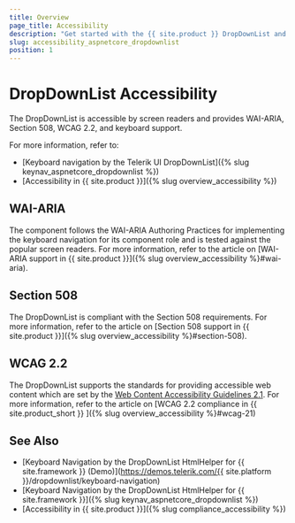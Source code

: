 ```yaml
---
title: Overview
page_title: Accessibility
description: "Get started with the {{ site.product }} DropDownList and learn about its accessibility support for WAI-ARIA, Section 508, and WCAG 2.2."
slug: accessibility_aspnetcore_dropdownlist
position: 1
---
```


# DropDownList Accessibility

The DropDownList is accessible by screen readers and provides WAI-ARIA, Section 508, WCAG 2.2, and keyboard support.

For more information, refer to:
* [Keyboard navigation by the Telerik UI DropDownList]({% slug keynav_aspnetcore_dropdownlist %})
* [Accessibility in {{ site.product }}]({% slug overview_accessibility %})

## WAI-ARIA

The component follows the WAI-ARIA Authoring Practices for implementing the keyboard navigation for its component role and is tested against the popular screen readers. For more information, refer to the article on [WAI-ARIA support in {{ site.product }}]({% slug overview_accessibility %}#wai-aria).

## Section 508

The DropDownList is compliant with the Section 508 requirements. For more information, refer to the article on [Section 508 support in {{ site.product }}]({% slug overview_accessibility %}#section-508).

## WCAG 2.2

The DropDownList supports the standards for providing accessible web content which are set by the [Web Content Accessibility Guidelines 2.1](https://www.w3.org/TR/WCAG/). For more information, refer to the article on [WCAG 2.2 compliance in {{ site.product_short }} ]({% slug overview_accessibility %}#wcag-21)

## See Also

* [Keyboard Navigation by the DropDownList HtmlHelper for {{ site.framework }} (Demo)](https://demos.telerik.com/{{ site.platform }}/dropdownlist/keyboard-navigation)
* [Keyboard Navigation by the DropDownList HtmlHelper for {{ site.framework }}]({% slug keynav_aspnetcore_dropdownlist %})
* [Accessibility in {{ site.product }}]({% slug compliance_accessibility %})
